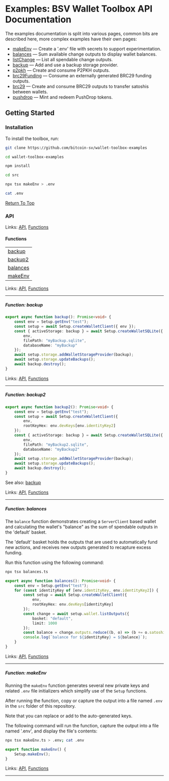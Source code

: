 # Examples: BSV Wallet Toolbox API Documentation

The examples documentation is split into various pages, common bits are described here, more complex examples have their own pages:

- [makeEnv](#function-makeenv) — Create a '.env' file with secrets to support experimentation.
- [balances](#function-balances) — Sum available change outputs to display wallet balances.
- [listChange](./listChange.md) — List all spendable change outputs.
- [backup](#function-backup) — Add and use a backup storage provider.
- [p2pkh](./p2pkh.md) — Create and consume P2PKH outputs.
- [brc29Funding](./brc29Funding.md) — Consume an externally generated BRC29 funding outputs.
- [brc29](./brc29.md) — Create and consume BRC29 outputs to transfer satoshis between wallets.
- [pushdrop](./pushdrop.md) — Mint and redeem PushDrop tokens.

## Getting Started

### Installation

To install the toolbox, run:

```bash
git clone https://github.com/bitcoin-sv/wallet-toolbox-examples

cd wallet-toolbox-examples

npm install

cd src

npx tsx makeEnv > .env

cat .env
```

[Return To Top](./README.md)

<!--#region ts2md-api-merged-here-->
### API

Links: [API](#api), [Functions](#functions)

#### Functions

| |
| --- |
| [backup](#function-backup) |
| [backup2](#function-backup2) |
| [balances](#function-balances) |
| [makeEnv](#function-makeenv) |

Links: [API](#api), [Functions](#functions)

---

##### Function: backup

```ts
export async function backup(): Promise<void> {
    const env = Setup.getEnv("test");
    const setup = await Setup.createWalletClient({ env });
    const { activeStorage: backup } = await Setup.createWalletSQLite({
        env,
        filePath: "myBackup.sqlite",
        databaseName: "myBackup"
    });
    await setup.storage.addWalletStorageProvider(backup);
    await setup.storage.updateBackups();
    await backup.destroy();
}
```

Links: [API](#api), [Functions](#functions)

---
##### Function: backup2

```ts
export async function backup2(): Promise<void> {
    const env = Setup.getEnv("test");
    const setup = await Setup.createWalletClient({
        env,
        rootKeyHex: env.devKeys[env.identityKey2]
    });
    const { activeStorage: backup } = await Setup.createWalletSQLite({
        env,
        filePath: "myBackup2.sqlite",
        databaseName: "myBackup2"
    });
    await setup.storage.addWalletStorageProvider(backup);
    await setup.storage.updateBackups();
    await backup.destroy();
}
```

See also: [backup](./README.md#function-backup)

Links: [API](#api), [Functions](#functions)

---
##### Function: balances

The `balance` function demonstrates creating a `ServerClient` based wallet and
calculating the wallet's "balance" as the sum of spendable outputs in the 'default' basket.

The 'default' basket holds the outputs that are used to automatically fund new actions,
and receives new outputs generated to recapture excess funding.

Run this function using the following command:

```bash
npx tsx balances.ts
```

```ts
export async function balances(): Promise<void> {
    const env = Setup.getEnv("test");
    for (const identityKey of [env.identityKey, env.identityKey2]) {
        const setup = await Setup.createWalletClient({
            env,
            rootKeyHex: env.devKeys[identityKey]
        });
        const change = await setup.wallet.listOutputs({
            basket: "default",
            limit: 1000
        });
        const balance = change.outputs.reduce((b, o) => (b += o.satoshis), 0);
        console.log(`balance for ${identityKey} = ${balance}`);
    }
}
```

Links: [API](#api), [Functions](#functions)

---
##### Function: makeEnv

Running the `makeEnv` function generates several new private keys
and related `.env` file initializers which simplify use of the `Setup`
functions.

After running the function, copy or capture the output into a file named `.env`
in the `src` folder of this repository.

Note that you can replace or add to the auto-generated keys.

The following command will run the function,
capture the output into a file named '.env',
and display the file's contents:

```bash
npx tsx makeEnv.ts > .env; cat .env
```

```ts
export function makeEnv() {
    Setup.makeEnv();
}
```

Links: [API](#api), [Functions](#functions)

---

<!--#endregion ts2md-api-merged-here-->